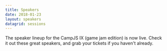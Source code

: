 ```yaml
---
title: Speakers
date: 2018-01-23
layout: speakers
datagrid: sessions
---
```


The speaker lineup for the CampJS IX (game jam edition) is now live. Check it out these great speakers, and grab your tickets if you haven't already.
